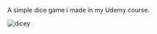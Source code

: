 A simple dice game i made in my Udemy course.

![dicey](https://user-images.githubusercontent.com/22608842/176978834-fea6e298-023d-4d56-bbab-fc6aa8fcba13.jpg)
